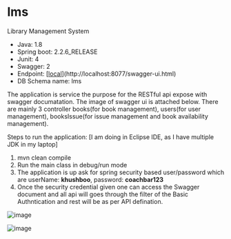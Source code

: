 # lms
Library Management System

- Java: 1.8
- Spring boot: 2.2.6_RELEASE
- Junit: 4 
- Swagger: 2
- Endpoint: [[local](http://localhost:8077/swagger-ui.html#/)](http://localhost:8077/swagger-ui.html)
- DB Schema name: lms

The application is service the purpose for the RESTful api expose with swagger documatation. The image of swagger ui is attached below. There are mainly 3 controller books(for book management), users(for user management), booksIssue(for issue management and book availability management). 


Steps to run the application:
[I am doing in Eclipse IDE, as I have multiple JDK in my laptop]

1. mvn clean compile
2. Run the main class in debug/run mode
3. The application is up ask for spring security based user/password which are userName: **khushboo**, password: **coachbar123**
4. Once the security credential given one can access the Swagger document and all api will goes through the filter of the Basic Authntication and rest will be as per API defination.

![image](https://github.com/user-attachments/assets/2c4fbf60-fcf6-4417-bf35-2ad3fca8995d)

![image](https://github.com/user-attachments/assets/0c0659a2-b1fa-46d6-bca6-e038e55c58dd)
